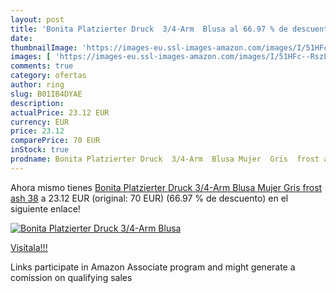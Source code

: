 ```yaml
---
layout: post
title: 'Bonita Platzierter Druck  3/4-Arm  Blusa al 66.97 % de descuento'
date: 
thumbnailImage: 'https://images-eu.ssl-images-amazon.com/images/I/51HFc--RszL._SL200_.jpg'
images: [ 'https://images-eu.ssl-images-amazon.com/images/I/51HFc--RszL._SL200_.jpg' ]
comments: true
category: ofertas
author: ring
slug: B01IB4DYAE
description:
actualPrice: 23.12 EUR
currency: EUR
price: 23.12
comparePrice: 70 EUR
inStock: true
prodname: Bonita Platzierter Druck  3/4-Arm  Blusa Mujer  Gris  frost ash   38
---
```


Ahora mismo tienes [Bonita Platzierter Druck  3/4-Arm  Blusa Mujer  Gris  frost ash   38](https://www.amazon.es/dp/B01IB4DYAE/?tag=tolees-21) a 23.12 EUR (original: 70 EUR) (66.97 %  de descuento) en el siguiente enlace!

[![Bonita Platzierter Druck  3/4-Arm  Blusa](https://images-eu.ssl-images-amazon.com/images/I/51HFc--RszL._SL200_.jpg)](https://www.amazon.es/dp/B01IB4DYAE/?tag=tolees-21)

[Visítala!!!](https://www.amazon.es/dp/B01IB4DYAE/?tag=tolees-21)

Links participate in Amazon Associate program and might generate a comission on qualifying sales
